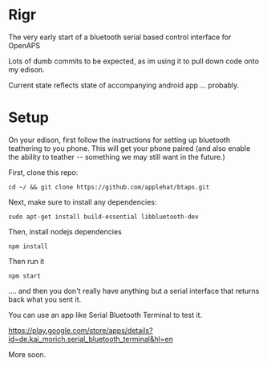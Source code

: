# Rigr

The very early start of a bluetooth serial based control interface for OpenAPS

Lots of dumb commits to be expected, as im using it to pull down code onto my edison.

Current state reflects state of accompanying android app ... probably.

# Setup

On your edison, first follow the instructions for setting up bluetooth teathering to you phone. This will get your phone paired (and also enable the ability to teather -- something we may still want in the future.)

First, clone this repo:

`cd ~/ && git clone https://github.com/applehat/btaps.git`

Next, make sure to install any dependencies:

`sudo apt-get install build-essential libbluetooth-dev`

Then, install nodejs dependencies

`npm install`

Then run it

`npm start`

.... and then you don't really have anything but a serial interface that returns back what you sent it.

You can use an app like Serial Bluetooth Terminal to test it.

https://play.google.com/store/apps/details?id=de.kai_morich.serial_bluetooth_terminal&hl=en

More soon.
